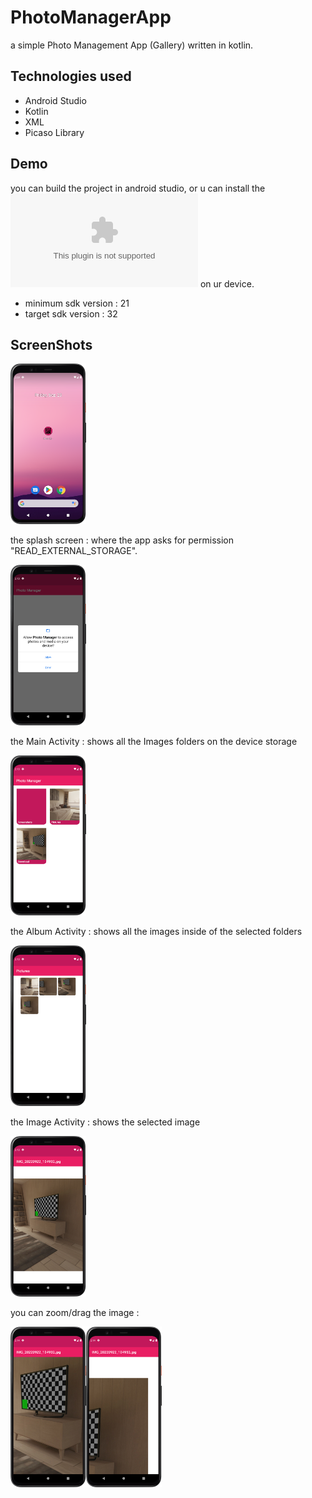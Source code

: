 # PhotoManagerApp

a simple Photo Management App (Gallery) written in kotlin.

## Technologies used
  - Android Studio
  - Kotlin
  - XML
  - Picaso Library

## Demo

you can build the project in android studio, or u can install the ![Photo Manager.apk](https://github.com/DyaaEdDeen/PhotoManagerApp/releases/download/debug-v0.0.1/PhotoManager-Debug.apk) on ur device.

  - minimum sdk version : 21
  - target sdk version : 32

## ScreenShots

<img src="https://github.com/DyaaEdDeen/PhotoManagerApp/blob/main/ScreenShots/Screenshot_20220923_141051.png" width=24% height=24%>

the splash screen : where the app asks for permission "READ_EXTERNAL_STORAGE".

<img src="https://github.com/DyaaEdDeen/PhotoManagerApp/blob/main/ScreenShots/Screenshot_20220923_141324.png" width=24% height=24%>

the Main Activity : shows all the Images folders on the device storage

<img src="https://github.com/DyaaEdDeen/PhotoManagerApp/blob/main/ScreenShots/Screenshot_20220923_141337.png" width=24% height=24%>

the Album Activity : shows all the images inside of the selected folders

<img src="https://github.com/DyaaEdDeen/PhotoManagerApp/blob/main/ScreenShots/Screenshot_20220923_141349.png" width=24% height=24%>

the Image Activity : shows the selected image

<img src="https://github.com/DyaaEdDeen/PhotoManagerApp/blob/main/ScreenShots/Screenshot_20220923_141400.png" width=24% height=24%>

you can zoom/drag the image :

<img src="https://github.com/DyaaEdDeen/PhotoManagerApp/blob/main/ScreenShots/Screenshot_20220923_141423.png" width=24% height=24%><img src="https://github.com/DyaaEdDeen/PhotoManagerApp/blob/main/ScreenShots/Screenshot_20220923_141440.png" width=24% height=24%>
